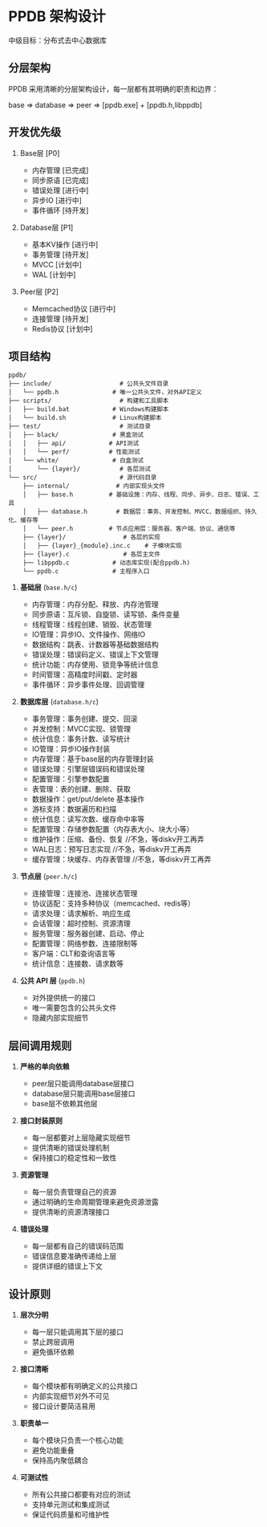 ﻿# PPDB 架构设计

中级目标：分布式去中心数据库

## 分层架构

PPDB 采用清晰的分层架构设计，每一层都有其明确的职责和边界：

base => database => peer => [ppdb.exe] + [ppdb.h,libppdb]

## 开发优先级

1. Base层 [P0]
   - 内存管理 [已完成]
   - 同步原语 [已完成]
   - 错误处理 [进行中]
   - 异步IO [进行中]
   - 事件循环 [待开发]

2. Database层 [P1]
   - 基本KV操作 [进行中]
   - 事务管理 [待开发]
   - MVCC [计划中]
   - WAL [计划中]

3. Peer层 [P2]
   - Memcached协议 [进行中]
   - 连接管理 [待开发]
   - Redis协议 [计划中]

## 项目结构

```
ppdb/
├── include/                   # 公共头文件目录
│   └── ppdb.h               # 唯一公共头文件，对外API定义
├── scripts/                   # 构建和工具脚本
│   ├── build.bat            # Windows构建脚本
│   └── build.sh             # Linux构建脚本
├── test/                      # 测试目录
│   ├── black/               # 黑盒测试
│   │   ├── api/            # API测试
│   │   └── perf/           # 性能测试
│   └── white/               # 白盒测试
│       └── {layer}/           # 各层测试
└── src/                       # 源代码目录
    ├── internal/             # 内部实现头文件
    │   ├── base.h          # 基础设施：内存、线程、同步、异步、日志、错误、工具
    │   ├── database.h        # 数据层：事务、并发控制、MVCC、数据组织、持久化、缓存等
    │   └── peer.h          # 节点应用层：服务器、客户端、协议、通信等
    ├── {layer}/                # 各层的实现
    │   ├── {layer}_{module}.inc.c    # 子模块实现
    ├── {layer}.c               # 各层主文件
    ├── libppdb.c            # 动态库实现(配合ppdb.h)
    └── ppdb.c               # 主程序入口
```

1. **基础层** (`base.h/c`)
   - 内存管理：内存分配、释放、内存池管理
   - 同步原语：互斥锁、自旋锁、读写锁、条件变量
   - 线程管理：线程创建、销毁、状态管理
   - IO管理：异步IO、文件操作、网络IO
   - 数据结构：跳表、计数器等基础数据结构
   - 错误处理：错误码定义、错误上下文管理
   - 统计功能：内存使用、锁竞争等统计信息
   - 时间管理：高精度时间戳、定时器
   - 事件循环：异步事件处理、回调管理

2. **数据库层** (`database.h/c`)
   - 事务管理：事务创建、提交、回滚
   - 并发控制：MVCC实现、锁管理
   - 统计信息：事务计数、读写统计
   - IO管理：异步IO操作封装
   - 内存管理：基于base层的内存管理封装
   - 错误处理：引擎层错误码和错误处理
   - 配置管理：引擎参数配置
   - 表管理：表的创建、删除、获取
   - 数据操作：get/put/delete 基本操作
   - 游标支持：数据遍历和扫描
   - 统计信息：读写次数、缓存命中率等
   - 配置管理：存储参数配置（内存表大小、块大小等）
   - 维护操作：压缩、备份、恢复 //不急，等diskv开工再弄
   - WAL日志：预写日志实现 //不急，等diskv开工再弄
   - 缓存管理：块缓存、内存表管理 //不急，等diskv开工再弄

3. **节点层** (`peer.h/c`)
   - 连接管理：连接池、连接状态管理
   - 协议适配：支持多种协议（memcached、redis等）
   - 请求处理：请求解析、响应生成
   - 会话管理：超时控制、资源清理
   - 服务管理：服务器创建、启动、停止
   - 配置管理：网络参数、连接限制等
   - 客户端：CLT和查询语言等
   - 统计信息：连接数、请求数等

5. **公共 API 层** (`ppdb.h`)
   - 对外提供统一的接口
   - 唯一需要包含的公共头文件
   - 隐藏内部实现细节

## 层间调用规则

1. **严格的单向依赖**
   - peer层只能调用database层接口
   - database层只能调用base层接口
   - base层不依赖其他层

2. **接口封装原则**
   - 每一层都要对上层隐藏实现细节
   - 提供清晰的错误处理机制
   - 保持接口的稳定性和一致性

3. **资源管理**
   - 每一层负责管理自己的资源
   - 通过明确的生命周期管理来避免资源泄露
   - 提供清晰的资源清理接口

4. **错误处理**
   - 每一层都有自己的错误码范围
   - 错误信息要准确传递给上层
   - 提供详细的错误上下文

## 设计原则

1. **层次分明**
   - 每一层只能调用其下层的接口
   - 禁止跨层调用
   - 避免循环依赖

2. **接口清晰**
   - 每个模块都有明确定义的公共接口
   - 内部实现细节对外不可见
   - 接口设计要简洁易用

3. **职责单一**
   - 每个模块只负责一个核心功能
   - 避免功能重叠
   - 保持高内聚低耦合

4. **可测试性**
   - 所有公共接口都要有对应的测试
   - 支持单元测试和集成测试
   - 保证代码质量和可维护性

